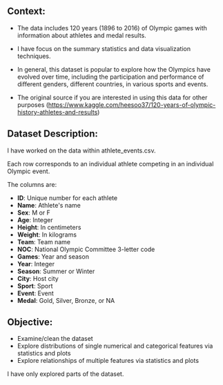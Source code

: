 ## Context:
- The data includes 120 years (1896 to 2016) of Olympic games with information about athletes and medal results.
- I have focus on the summary statistics and data visualization techniques. 
- In general, this dataset is popular to explore how the Olympics have evolved over time, including the participation and performance of different genders, different countries, in various sports and events.

- The original source if you are interested in using this data for other purposes (https://www.kaggle.com/heesoo37/120-years-of-olympic-history-athletes-and-results)

## Dataset Description:

I have worked on the data within athlete_events.csv. 

Each row corresponds to an individual athlete competing in an individual Olympic event.

The columns are:
- **ID**: Unique number for each athlete
- **Name**: Athlete's name
- **Sex**: M or F
- **Age**: Integer
- **Height**: In centimeters
- **Weight**: In kilograms
- **Team**: Team name
- **NOC**: National Olympic Committee 3-letter code
- **Games**: Year and season
- **Year**: Integer
- **Season**: Summer or Winter
- **City**: Host city
- **Sport**: Sport
- **Event**: Event
- **Medal**: Gold, Silver, Bronze, or NA

## Objective: 
   - Examine/clean the dataset
   - Explore distributions of single numerical and categorical features via statistics and plots
   - Explore relationships of multiple features via statistics and plots

I have only explored parts of the dataset.